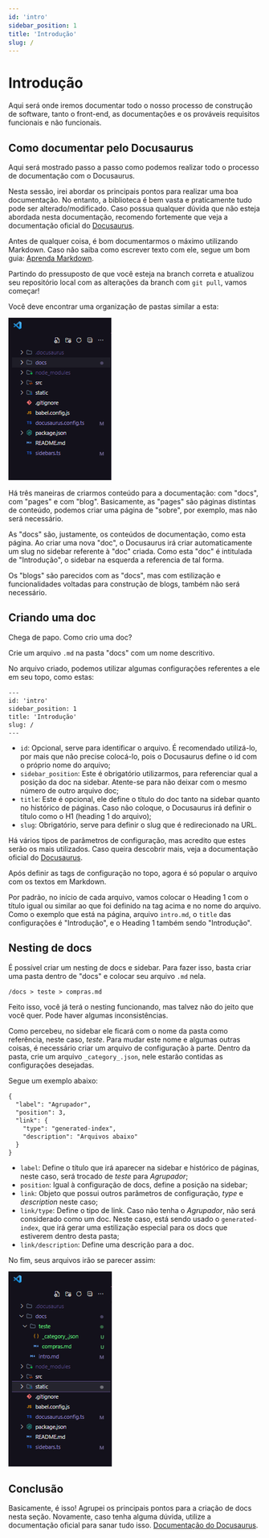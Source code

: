 ```yaml
---
id: 'intro'
sidebar_position: 1
title: 'Introdução'
slug: /
---
```


# Introdução

Aqui será onde iremos documentar todo o nosso processo de construção de software, tanto o front-end, as documentações e 
os prováveis requisitos funcionais e não funcionais.

## Como documentar pelo Docusaurus

Aqui será mostrado passo a passo como podemos realizar todo o processo de documentação com o Docusaurus.

Nesta sessão, irei abordar os principais pontos para realizar uma boa documentação. No entanto, a biblioteca é bem vasta e praticamente tudo pode ser alterado/modificado. Caso possua qualquer dúvida que não esteja abordada nesta documentação, recomendo fortemente que veja a documentação oficial do [Docusaurus](https://docusaurus.io/docs).

Antes de qualquer coisa, é bom documentarmos o máximo utilizando Markdown. Caso não saiba como escrever texto com ele, segue um bom guia: [Aprenda Markdown](https://blog.da2k.com.br/2015/02/08/aprenda-markdown/).

Partindo do pressuposto de que você esteja na branch correta e atualizou seu repositório local com as alterações da branch com `git pull`, vamos começar!

Você deve encontrar uma organização de pastas similar a esta:

![exemplo1-print](../static/img/docusaurus-file-print.png)

Há três maneiras de criarmos conteúdo para a documentação: com "docs", com "pages" e com "blog". Basicamente, as "pages" são páginas distintas de conteúdo, podemos criar uma página de "sobre", por exemplo, mas não será necessário.

As "docs" são, justamente, os conteúdos de documentação, como esta página. Ao criar uma nova "doc", o Docusaurus irá criar automaticamente um slug no sidebar referente à "doc" criada. Como esta "doc" é intitulada de "Introdução", o sidebar na esquerda a referencia de tal forma.

Os "blogs" são parecidos com as "docs", mas com estilização e funcionalidades voltadas para construção de blogs, também não será necessário.

## Criando uma doc

Chega de papo. Como crio uma doc?

Crie um arquivo `.md` na pasta "docs" com um nome descritivo.

No arquivo criado, podemos utilizar algumas configurações referentes a ele em seu topo, como estas:

```
---
id: 'intro'
sidebar_position: 1
title: 'Introdução'
slug: /
---
```
- `id`: Opcional, serve para identificar o arquivo. É recomendado utilizá-lo, por mais que não precise colocá-lo,
  pois o Docusaurus define o id com o próprio nome do arquivo;
- `sidebar_position`: Este é obrigatório utilizarmos, para referenciar qual a posição da doc na sidebar. Atente-se para
  não deixar com o mesmo número de outro arquivo doc;
- `title`: Este é opcional, ele define o título do doc tanto na sidebar quanto no histórico de páginas. Caso não coloque,
  o Docusaurus irá definir o título como o H1 (heading 1 do arquivo);
- `slug`: Obrigatório, serve para definir o slug que é redirecionado na URL. 

Há vários tipos de parâmetros de configuração, mas acredito que estes serão os mais utilizados. Caso queira descobrir mais, veja
a documentação oficial do [Docusaurus](https://docusaurus.io/docs).

Após definir as tags de configuração no topo, agora é só popular o arquivo com os textos em Markdown.

Por padrão, no início de cada arquivo, vamos colocar o Heading 1 com o título igual ou similar ao que foi definido na
tag acima e no nome do arquivo. Como o exemplo que está na página, arquivo `intro.md`, o `title` das configurações é "Introdução",
e o Heading 1 também sendo "Introdução".

## Nesting de docs

É possível criar um nesting de docs e sidebar. Para fazer isso, basta criar uma pasta dentro de "docs" e colocar seu arquivo `.md` nela.

```
/docs > teste > compras.md
```

Feito isso, você já terá o nesting funcionando, mas talvez não do jeito que você quer. Pode haver algumas inconsistências.

Como percebeu, no sidebar ele ficará com o nome da pasta como referência, neste caso, _teste_. Para mudar este nome e algumas
outras coisas, é necessário criar um arquivo de configuração à parte. Dentro da pasta, crie um arquivo `_category_.json`, nele
estarão contidas as configurações desejadas.

Segue um exemplo abaixo:

```
{
  "label": "Agrupador",
  "position": 3,
  "link": {
    "type": "generated-index",
    "description": "Arquivos abaixo"
  }
}
```
- `label`: Define o título que irá aparecer na sidebar e histórico de páginas, neste caso, será trocado de _teste_ para _Agrupador_;
- `position`: Igual à configuração de docs, define a posição na sidebar;
- `link`: Objeto que possui outros parâmetros de configuração, _type_ e _description_ neste caso;
- `link/type`: Define o tipo de link. Caso não tenha o _Agrupador_, não será considerado como um doc. Neste caso, está sendo usado
  o `generated-index`, que irá gerar uma estilização especial para os docs que estiverem dentro desta pasta;
- `link/description`: Define uma descrição para a doc.

No fim, seus arquivos irão se parecer assim:

![exemplo2-print](../static/img/docusauros-newFile-print.png)

## Conclusão

Basicamente, é isso! Agrupei os principais pontos para a criação de docs nesta seção. Novamente, caso tenha alguma dúvida, utilize a documentação oficial para sanar tudo isso. [Documentação do Docusaurus](https://docusaurus.io/docs).